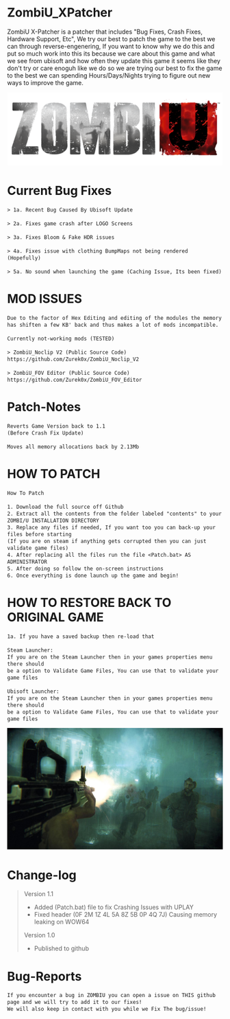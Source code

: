 # ZombiU_XPatcher
ZombiU X-Patcher is a patcher that includes "Bug Fixes, Crash Fixes, Hardware Support, Etc", We try our best to patch the game to the best we can through reverse-engenering, If you want to know why
we do this and put so much work into this its because we care about this game and what we see from ubisoft and how often they update this game it seems like they don't try or care enoguh like we do
so we are trying our best to fix the game to the best we can spending Hours/Days/Nights trying to figure out new ways to improve the game.

![alt text](https://raw.githubusercontent.com/Zurek0x/ZombiU_XPatcher/main/media/logo.webp)

# Current Bug Fixes
```
> 1a. Recent Bug Caused By Ubisoft Update

> 2a. Fixes game crash after LOGO Screens

> 3a. Fixes Bloom & Fake HDR issues

> 4a. Fixes issue with clothing BumpMaps not being rendered
(Hopefully)

> 5a. No sound when launching the game (Caching Issue, Its been fixed)
```

# MOD ISSUES
```
Due to the factor of Hex Editing and editing of the modules the memory has shiften a few KB' back and thus makes a lot of mods incompatible.

Currently not-working mods (TESTED)

> ZombiU_Noclip V2 (Public Source Code)
https://github.com/Zurek0x/ZombiU_Noclip_V2

> ZombiU_FOV Editor (Public Source Code)
https://github.com/Zurek0x/ZombiU_FOV_Editor

```

# Patch-Notes
```
Reverts Game Version back to 1.1
(Before Crash Fix Update)

Moves all memory allocations back by 2.13Mb
```

# HOW TO PATCH
```
How To Patch

1. Download the full source off Github
2. Extract all the contents from the folder labeled "contents" to your ZOMBI/U INSTALLATION DIRECTORY
3. Replace any files if needed, If you want too you can back-up your files before starting
(If you are on steam if anything gets corrupted then you can just validate game files)
4. After replacing all the files run the file <Patch.bat> AS ADMINISTRATOR
5. After doing so follow the on-screen instructions
6. Once everything is done launch up the game and begin!
```

# HOW TO RESTORE BACK TO ORIGINAL GAME
```
1a. If you have a saved backup then re-load that

Steam Launcher:
If you are on the Steam Launcher then in your games properties menu there should
be a option to Validate Game Files, You can use that to validate your game files

Ubisoft Launcher:
If you are on the Steam Launcher then in your games properties menu there should
be a option to Validate Game Files, You can use that to validate your game files
```


![alt text](https://raw.githubusercontent.com/Zurek0x/ZombiU_XPatcher/main/media/banner.jpg)

# Change-log
> Version 1.1
> * Added (Patch.bat) file to fix Crashing Issues with UPLAY
> * Fixed header (0F 2M 1Z 4L 5A 8Z 5B 0P 4Q 7J) Causing memory leaking on WOW64
>
> Version 1.0
> * Published to github

# Bug-Reports
```
If you encounter a bug in ZOMBIU you can open a issue on THIS github page and we will try to add it to our fixes!
We will also keep in contact with you while we Fix The bug/issue!
```
